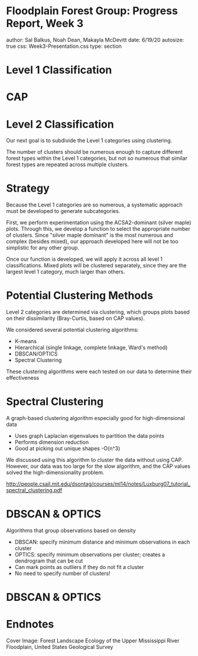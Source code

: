 Floodplain Forest Group: Progress Report, Week 3
========================================================
author: Sal Balkus, Noah Dean, Makayla McDevitt 
date: 6/19/20
autosize: true
css: Week3-Presentation.css
type: section



Level 1 Classification
========================================================






CAP
========================================================



Level 2 Classification
========================================================

Our next goal is to subdivide the Level 1 categories using clustering.

The number of clusters should be numerous enough to capture different forest types within the Level 1 categories, but not so numerous that similar forest types are repeated across multiple clusters.



Strategy
========================================================
Because the Level 1 categories are so numerous, a systematic approach must be developed to generate subcategories.

First, we perform experimentation using the ACSA2-dominant (silver maple) plots. Through this, we develop a function to select the appropriate number of clusters. Since "silver maple dominant" is the most numerous and complex (besides mixed), our approach developed here will not be too simplistic for any other group.

Once our function is developed, we will apply it across all level 1 classifications. Mixed plots will be clustered separately, since they are the largest level 1 category, much larger than others.



Potential Clustering Methods
========================================================
Level 2 categories are determined via clustering, which groups plots based on their dissimilarity (Bray-Curtis, based on CAP values).

We considered several potential clustering algorithms:
- K-means
- Hierarchical (single linkage, complete linkage, Ward's method)
- DBSCAN/OPTICS
- Spectral Clustering

These clustering algorithms were each tested on our data to determine their effectiveness


Spectral Clustering
========================================================
A graph-based clustering algorithm especially good for high-dimensional data
- Uses graph Laplacian eigenvalues to partition the data points
- Performs dimension reduction
- Good at picking out unique shapes
-O(n^3)

We discussed using this algorithm to cluster the data without using CAP. However, our data was too large for the slow algorithm, and the CAP values solved the high-dimensionality problem.

http://people.csail.mit.edu/dsontag/courses/ml14/notes/Luxburg07_tutorial_spectral_clustering.pdf


DBSCAN & OPTICS
========================================================
Algorithms that group observations based on density
- DBSCAN: specify minimum distance and minimum observations in each cluster
- OPTICS: specify minimum observations per cluster; creates a dendrogram that can be cut
- Can mark points as outliers if they do not fit a cluster
- No need to specify number of clusters!




DBSCAN & OPTICS
========================================================





Endnotes
========================================================

Cover Image: Forest Landscape Ecology of the Upper Mississippi River Floodplain, United States Geological Survey
